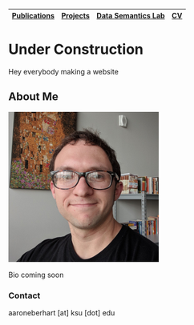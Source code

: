 | [Publications](papers.md) | [Projects](projects.md) |  [Data Semantics Lab](https://daselab.cs.ksu.edu/) | [CV](cv.md) |
| :---: | :---: | :---: | :---: |

# Under Construction

Hey everybody making a website

## About Me

![Me](me.png)<!-- .element height="40%" width="40%" -->

Bio coming soon

### Contact

aaroneberhart \[at\] ksu \[dot\] edu

